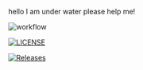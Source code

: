 hello I am under water please help me!

![workflow](https://github.com/rahmantj93/devops/actions/workflows/main.yml/badge.svg)

[![LICENSE](https://img.shields.io/github/license/rahmantj93/devops.svg?style=flat-square)](https://github.com/rahmantj93/devops/blob/master/LICENSE)

[![Releases](https://img.shields.io/github/release/rahmantj93/devops/all.svg?style=flat-square)](https://github.com/<rahmantj93/devops/releases)